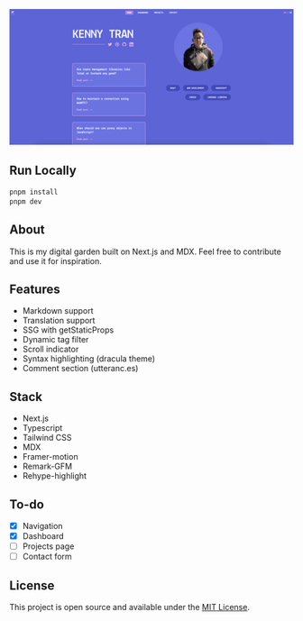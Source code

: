 ![screenshot](./public/og.png)

## Run Locally

```bash
pnpm install
pnpm dev
```

## About
This is my digital garden built on Next.js and MDX. Feel free to contribute and use it for inspiration.

## Features
- Markdown support
- Translation support
- SSG with getStaticProps
- Dynamic tag filter
- Scroll indicator
- Syntax highlighting (dracula theme)
- Comment section (utteranc.es)

## Stack
- Next.js
- Typescript
- Tailwind CSS
- MDX
- Framer-motion
- Remark-GFM
- Rehype-highlight

## To-do
- [x] Navigation
- [x] Dashboard
- [ ] Projects page 
- [ ] Contact form

## License

This project is open source and available under the [MIT License](LICENSE.md).

